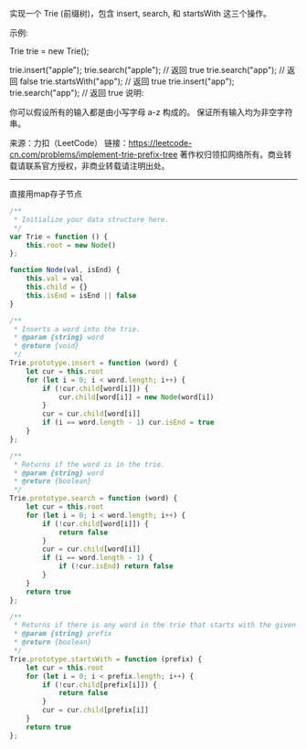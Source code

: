 实现一个 Trie (前缀树)，包含 insert, search, 和 startsWith 这三个操作。

示例:

Trie trie = new Trie();

trie.insert("apple");
trie.search("apple");   // 返回 true
trie.search("app");     // 返回 false
trie.startsWith("app"); // 返回 true
trie.insert("app");   
trie.search("app");     // 返回 true
说明:

你可以假设所有的输入都是由小写字母 a-z 构成的。
保证所有输入均为非空字符串。

来源：力扣（LeetCode）
链接：https://leetcode-cn.com/problems/implement-trie-prefix-tree
著作权归领扣网络所有。商业转载请联系官方授权，非商业转载请注明出处。

---

直接用map存子节点

```javascript
/**
 * Initialize your data structure here.
 */
var Trie = function () {
    this.root = new Node()
};

function Node(val, isEnd) {
    this.val = val
    this.child = {}
    this.isEnd = isEnd || false
}

/**
 * Inserts a word into the trie.
 * @param {string} word
 * @return {void}
 */
Trie.prototype.insert = function (word) {
    let cur = this.root
    for (let i = 0; i < word.length; i++) {
        if (!cur.child[word[i]]) {
            cur.child[word[i]] = new Node(word[i])
        }
        cur = cur.child[word[i]]
        if (i == word.length - 1) cur.isEnd = true
    }
};

/**
 * Returns if the word is in the trie.
 * @param {string} word
 * @return {boolean}
 */
Trie.prototype.search = function (word) {
    let cur = this.root
    for (let i = 0; i < word.length; i++) {
        if (!cur.child[word[i]]) {
            return false
        }
        cur = cur.child[word[i]]
        if (i == word.length - 1) {
            if (!cur.isEnd) return false
        }
    }
    return true
};

/**
 * Returns if there is any word in the trie that starts with the given prefix.
 * @param {string} prefix
 * @return {boolean}
 */
Trie.prototype.startsWith = function (prefix) {
    let cur = this.root
    for (let i = 0; i < prefix.length; i++) {
        if (!cur.child[prefix[i]]) {
            return false
        }
        cur = cur.child[prefix[i]]
    }
    return true
};
```